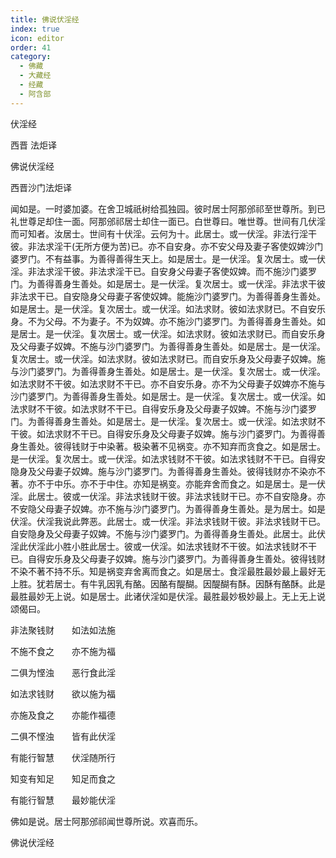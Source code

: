 ```yaml
---
title: 佛说伏淫经
index: true
icon: editor
order: 41
category:
  - 佛藏
  - 大藏经
  - 经藏
  - 阿含部
---
```


  伏淫经  

西晋 法炬译  

佛说伏淫经  

西晋沙门法炬译  

闻如是。一时婆加婆。在舍卫城祇树给孤独园。彼时居士阿那邠祁至世尊所。到已礼世尊足却住一面。阿那邠祁居士却住一面已。白世尊曰。唯世尊。世间有几伏淫而可知者。汝居士。世间有十伏淫。云何为十。此居士。或一伏淫。非法行淫干彼。非法求淫干(无所方便为苦)已。亦不自安身。亦不安父母及妻子客使奴婢沙门婆罗门。不有益事。为善得善得生天上。如是居士。是一伏淫。复次居士。或一伏淫。非法求淫干彼。非法求淫干已。自安身父母妻子客使奴婢。而不施沙门婆罗门。为善得善身生善处。如是居士。是一伏淫。复次居士。或一伏淫。非法求干彼非法求干已。自安隐身父母妻子客使奴婢。能施沙门婆罗门。为善得善身生善处。如是居士。是一伏淫。复次居士。或一伏淫。如法求财。彼如法求财已。不自安乐身。不为父母。不为妻子。不为奴婢。亦不施沙门婆罗门。为善得善身生善处。如是居士。是一伏淫。复次居士。或一伏淫。如法求财。彼如法求财已。而自安乐身及父母妻子奴婢。不施与沙门婆罗门。为善得善身生善处。如是居士。是一伏淫。复次居士。或一伏淫。如法求财。彼如法求财已。而自安乐身及父母妻子奴婢。施与沙门婆罗门。为善得善身生善处。如是居士。是一伏淫。复次居士。或一伏淫。如法求财不干彼。如法求财不干已。亦不自安乐身。亦不为父母妻子奴婢亦不施与沙门婆罗门。为善得善身生善处。如是居士。是一伏淫。复次居士。或一伏淫。如法求财不干彼。如法求财不干已。自得安乐身及父母妻子奴婢。不施与沙门婆罗门。为善得善身生善处。如是居士。是一伏淫。复次居士。或一伏淫。如法求财不干彼。如法求财不干已。自得安乐身及父母妻子奴婢。施与沙门婆罗门。为善得善身生善处。彼得钱财于中染著。极染著不见祸变。亦不知弃而贪食之。如是居士。是一伏淫。复次居士。或一伏淫。如法求钱财不干彼。如法求钱财不干已。自得安隐身及父母妻子奴婢。施与沙门婆罗门。为善得善身生善处。彼得钱财亦不染亦不著。亦不于中乐。亦不于中住。亦知是祸变。亦能弃舍而食之。如是居士。是一伏淫。此居士。彼或一伏淫。非法求钱财干彼。非法求钱财干已。亦不自安隐身。亦不安隐父母妻子奴婢。亦不施与沙门婆罗门。为善得善身生善处。是为居士。如是伏淫。伏淫我说此弊恶。此居士。或一伏淫。非法求钱财干彼。非法求钱财干已。自安隐身及父母妻子奴婢。不施与沙门婆罗门。为善得善身生善处。此居士。此伏淫此伏淫此小胜小胜此居士。彼或一伏淫。如法求钱财不干彼。如法求钱财不干已。自得安乐身及父母妻子奴婢。施与沙门婆罗门。为善得善身生善处。彼得钱财不染不著不持不乐。知是祸变弃舍离而食之。如是居士。食淫最胜最妙最上最好无上胜。犹若居士。有牛乳因乳有酪。因酪有醍醐。因醍醐有酥。因酥有酪酥。此是最胜最妙无上说。如是居士。此诸伏淫如是伏淫。最胜最妙极妙最上。无上无上说颂偈曰。  

非法聚钱财　　如法如法施  

不施不食之　　亦不施为福  

二俱为悭浊　　恶行食此淫  

如法求钱财　　欲以施为福  

亦施及食之　　亦能作福德  

二俱不悭浊　　皆有此伏淫  

有能行智慧　　伏淫随所行  

知变有知足　　知足而食之  

有能行智慧　　最妙能伏淫  

佛如是说。居士阿那邠祁闻世尊所说。欢喜而乐。  

佛说伏淫经  
